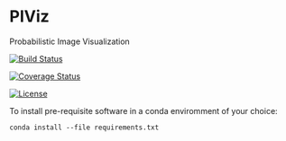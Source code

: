 # PIViz
Probabilistic Image Visualization 

[![Build Status](https://www.travis-ci.org/moeyensj/PIViz.svg?branch=master)](https://www.travis-ci.org/moeyensj/PIViz)

[![Coverage Status](https://coveralls.io/repos/github/moeyensj/PIViz/badge.svg?branch=master)](https://coveralls.io/github/moeyensj/PIViz?branch=master)

[![License](https://img.shields.io/badge/License-BSD%203--Clause-blue.svg)](https://opensource.org/licenses/BSD-3-Clause)

To install pre-requisite software in a conda enviromment of your choice:

```conda install --file requirements.txt```